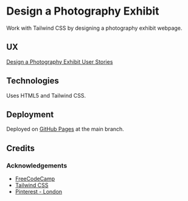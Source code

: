 # Design a Photography Exhibit

Work with Tailwind CSS by designing a photography exhibit webpage.

## UX

[Design a Photography Exhibit User Stories](https://www.freecodecamp.org/learn/full-stack-developer/lab-photography-exhibit/lab-photography-exhibit)

## Technologies

Uses HTML5 and Tailwind CSS.

## Deployment

Deployed on [GitHub Pages](https://derektypist.github.io/design-a-photography-exhibit) at the main branch.

## Credits

### Acknowledgements

- [FreeCodeCamp](https://www.freecodecamp.org)
- [Tailwind CSS](https://www.tailwindcss.com)
- [Pinterest - London](https://uk.pinterest.com/derekthesec/london)
